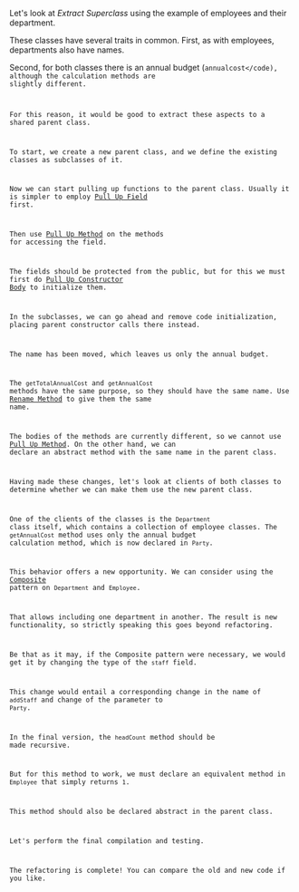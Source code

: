 Let's look at <i>Extract Superclass</i> using the example of employees and their department.

These classes have several traits in common. First, as with employees, departments also have names.

Second, for both classes there is an annual budget (<code>annualcost</code), although the calculation methods are slightly different.

For this reason, it would be good to extract these aspects to a shared parent class.

To start, we create a new parent class, and we define the existing classes as subclasses of it.

Now we can start pulling up functions to the parent class. Usually it is simpler to employ <a href="/pull-up-field">Pull Up Field</a> first.

Then use <a href="/pull-up-method">Pull Up Method</a> on the methods for accessing the field.

The fields should be protected from the public, but for this we must first do <a href="/pull-up-constructor-body">Pull Up Constructor Body</a> to initialize them.

In the subclasses, we can go ahead and remove code initialization, placing parent constructor calls there instead.

The name has been moved, which leaves us only the annual budget.

The <code>getTotalAnnualCost</code> and <code>getAnnualCost</code> methods have the same purpose, so they should have the same name. Use <a href="/rename-method">Rename Method</a> to give them the same name.

The bodies of the methods are currently different, so we cannot use <a href="/pull-up-method">Pull Up Method</a>. On the other hand, we can declare an abstract method with the same name in the parent class.

Having made these changes, let's look at clients of both classes to determine whether we can make them use the new parent class.

One of the clients of the classes is the <code>Department</code> class itself, which contains a collection of employee classes. The <code>getAnnualCost</code> method uses only the annual budget calculation method, which is now declared in <code>Party</code>.

This behavior offers a new opportunity. We can consider using the <a href="http://sourcemaking.com/design_patterns/composite">Composite</a> pattern on <code>Department</code> and <code>Employee</code>. 

That allows including one department in another. The result is new functionality, so strictly speaking this goes beyond refactoring.

Be that as it may, if the Composite pattern were necessary, we would get it by changing the type of the <code>staff</code> field.

This change would entail a corresponding change in the name of <code>addStaff</code> and change of the parameter to <code>Party</code>.

In the final version, the <code>headCount</code> method should be made recursive.

But for this method to work, we must declare an equivalent method in <code>Employee</code> that simply returns <code>1</code>.

This method should also be declared abstract in the parent class.

Let's perform the final compilation and testing.

The refactoring is complete! You can compare the old and new code if you like.